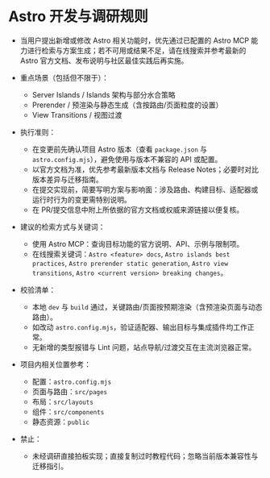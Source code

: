 # Astro 开发与调研规则

- 当用户提出新增或修改 Astro 相关功能时，优先通过已配置的 Astro MCP 能力进行检索与方案生成；若不可用或结果不足，请在线搜索并参考最新的 Astro 官方文档、发布说明与社区最佳实践后再实施。

- 重点场景（包括但不限于）：
  - Server Islands / Islands 架构与部分水合策略
  - Prerender / 预渲染与静态生成（含按路由/页面粒度的设置）
  - View Transitions / 视图过渡

- 执行准则：
  - 在变更前先确认项目 Astro 版本（查看 `package.json` 与 `astro.config.mjs`），避免使用与版本不兼容的 API 或配置。
  - 以官方文档为准，优先参考最新版本文档与 Release Notes；必要时对比版本差异与迁移指南。
  - 在提交实现前，简要写明方案与影响面：涉及路由、构建目标、适配器或运行时行为的变更需特别说明。
  - 在 PR/提交信息中附上所依据的官方文档或权威来源链接以便复核。

- 建议的检索方式与关键词：
  - 使用 Astro MCP：查询目标功能的官方说明、API、示例与限制项。
  - 在线搜索关键词：`Astro <feature> docs`, `Astro islands best practices`, `Astro prerender static generation`, `Astro view transitions`, `Astro <current version> breaking changes`。

- 校验清单：
  - 本地 `dev` 与 `build` 通过，关键路由/页面按预期渲染（含预渲染页面与动态路由）。
  - 如改动 `astro.config.mjs`，验证适配器、输出目标与集成插件均工作正常。
  - 无新增的类型报错与 Lint 问题，站点导航/过渡交互在主流浏览器正常。

- 项目内相关位置参考：
  - 配置：`astro.config.mjs`
  - 页面与路由：`src/pages`
  - 布局：`src/layouts`
  - 组件：`src/components`
  - 静态资源：`public`

- 禁止：
  - 未经调研直接拍板实现；直接复制过时教程代码；忽略当前版本兼容性与迁移指引。